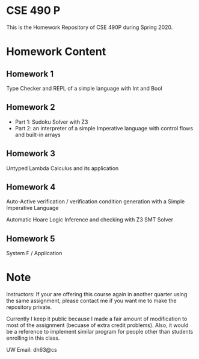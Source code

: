# CSE 490 P
This is the Homework Repository of CSE 490P during Spring 2020.

# Homework Content
## Homework 1
Type Checker and REPL of a simple language with Int and Bool

## Homework 2
- Part 1: Sudoku Solver with Z3
- Part 2: an interpreter of a simple Imperative language with control flows and built-in arrays

## Homework 3
Untyped Lambda Calculus and its application

## Homework 4
Auto-Active verification / verification condition generation with a Simple Imperative Language

Automatic Hoare Logic Inference and checking with Z3 SMT Solver

## Homework 5
System F / Application

# Note
Instructors: If your are offering this course again in another quarter using the same assignment, please contact me if you want me to make the repository private.

Currently I keep it public because I made a fair amount of modification to most of the assignment (becuase of extra credit problems). Also, it would be a reference to implement similar program for people other than students enrolling in this class.

UW Email: dh63@cs
